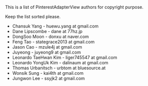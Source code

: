 This is a list of PinterestAdapterView authors for copyright purpose.

Keep the list sorted please.

 * Chansuk Yang - huewu.yang at gmail.com
 * Dane Lipscombe - dane at 77hz.jp
 * DongSoo Moon - donxu at naver.com
 * Feng Tao - stategrace2013 at gmail.com
 * Jason Cao - mzule4j at gmail.com
 * Juyeong - juyeong9 at gmail.com
 * Leonardo TaeHwan Kim - liger745547 at gmail.com
 * Leonardo YongUk Kim - dalinaum at gmail.com
 * Thomas Urbanitsch - urbtom at bluesource.at
 * Wonsik Sung - kai4th at gmail.com
 * Jungwon Lee - ssyjk2 at gmail.com

